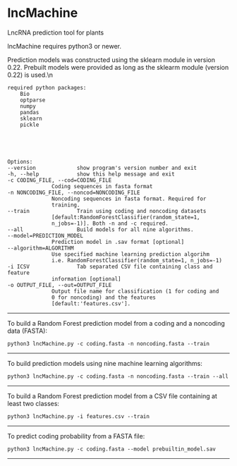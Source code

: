# lncMachine
LncRNA prediction tool for plants

lncMachine requires python3 or newer.

Prediction models was constructed using the sklearn module in version 0.22. Prebuilt models were provided as long as the sklearm module (version 0.22) is used.\n


	required python packages:
		Bio
		optparse
		numpy
		pandas
		sklearn
		pickle





	Options:
	--version             show program's version number and exit  
	-h, --help            show this help message and exit
	-c CODING_FILE, --cod=CODING_FILE
			      Coding sequences in fasta format
	-n NONCODING_FILE, --noncod=NONCODING_FILE
			      Noncoding sequences in fasta format. Required for
			      training.
	--train               Train using coding and noncoding datasets
			      [default:RandomForestClassifier(random_state=1,
			      n_jobs=-1)]. Both -n and -c required.
	--all                 Build models for all nine algorithms.
	--model=PREDICTION_MODEL
			      Prediction model in .sav format [optional]
	--algorithm=ALGORITHM
			      Use specified machine learning prediction algorihm
			      i.e. RandomForestClassifier(random_state=1, n_jobs=-1)
	-i ICSV               Tab separated CSV file containing class and feature
			      information [optional]
	-o OUTPUT_FILE, --out=OUTPUT_FILE
			      Output file name for classification (1 for coding and
			      0 for noncoding) and the features
			      [default:'features.csv'].



--------------------
To build a Random Forest prediction model from a coding and a noncoding data (FASTA):

	python3 lncMachine.py -c coding.fasta -n noncoding.fasta --train 


--------------------
To build prediction models using nine machine learning algorithms:

	python3 lncMachine.py -c coding.fasta -n noncoding.fasta --train --all


--------------------
To build a Random Forest prediction model from a CSV file containing at least two classes:

	python3 lncMachine.py -i features.csv --train


--------------------
To predict coding probability from a FASTA file:

	python3 lncMachine.py -c coding.fasta --model prebuiltin_model.sav


--------------------
